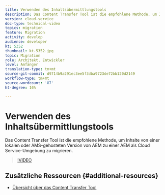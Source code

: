 ```yaml
---
title: Verwenden des Inhaltsübermittlungstools
description: Das Content Transfer Tool ist die empfohlene Methode, um Inhalte von einer lokalen oder AMS-gehosteten Version von AEM zu einer AEM als Cloud Service-Umgebung zu migrieren.
version: cloud-service
doc-type: technical-video
topics: migration
feature: Migration
activity: develop
audience: developer
kt: 5352
thumbnail: kt-5352.jpg
topic: Migration
role: Architekt, Entwickler
level: Anfänger
translation-type: tm+mt
source-git-commit: d9714b9a291ec3ee5f3dba9723de72bb120d2149
workflow-type: tm+mt
source-wordcount: '87'
ht-degree: 16%

---
```



# Verwenden des Inhaltsübermittlungstools

Das Content Transfer Tool ist die empfohlene Methode, um Inhalte von einer lokalen oder AMS-gehosteten Version von AEM zu einer AEM als Cloud Service-Umgebung zu migrieren.

>[!VIDEO](https://video.tv.adobe.com/v/35460/?quality=12&learn=on)

## Zusätzliche Ressourcen {#additional-resources}

* [Übersicht über das Content Transfer Tool](https://docs.adobe.com/content/help/de-DE/experience-manager-cloud-service/moving/cloud-migration/content-transfer-tool/overview-content-transfer-tool.html)
